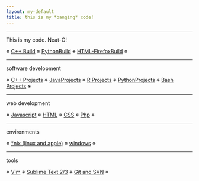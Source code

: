 ```yaml
---
layout: my-default
title: this is my *banging* code!
--- 
```





---

This is my code. Neat-O!

※ [C++ Build](/code/c++Test.sublime-build) ※ [PythonBuild](/code/yamPython.sublime-build) ※ [HTML-FirefoxBuild](/code/firefoxHTML.sublime-build) ※

---

software development

※ [C++ Projects](/code/c++Projects) ※ [JavaProjects](/code/javaProjects) ※ [R Projects](/code/rProjects) ※ [PythonProjects](/code/pythonProjects) ※ [Bash Projects](/code/bashProjects) ※

---

web development

※ [Javascript](/code/javascript) ※ [HTML](/code/html) ※ [CSS](/code/css) ※ [Php](/code/php) ※

---

environments

※ [\*nix (linux and apple)](/code/nix) ※ [windows](/code/windows) ※

---

tools

※ [Vim](/code/vim) ※ [Sublime Text 2/3](/code/sublimeText) ※ [Git and SVN](/code/git) ※

